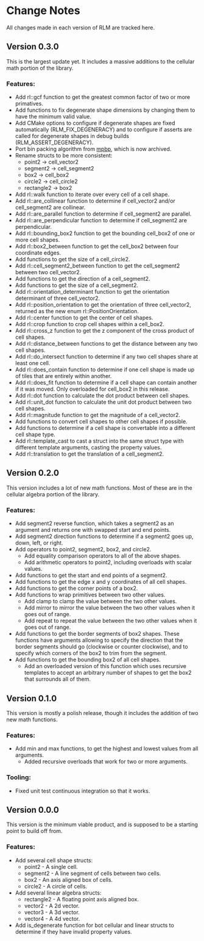 <!--
SPDX-FileCopyrightText: 2023 Daniel Aimé Valcour <fosssweeper@gmail.com>

SPDX-License-Identifier: MIT
-->

<!--
    Copyright (c) 2023 Daniel Aimé Valcour

    Permission is hereby granted, free of charge, to any person obtaining a copy of
    this software and associated documentation files (the "Software"), to deal in
    the Software without restriction, including without limitation the rights to
    use, copy, modify, merge, publish, distribute, sublicense, and/or sell copies of
    the Software, and to permit persons to whom the Software is furnished to do so,
    subject to the following conditions:
    The above copyright notice and this permission notice shall be included in all
    copies or substantial portions of the Software.
    THE SOFTWARE IS PROVIDED "AS IS", WITHOUT WARRANTY OF ANY KIND, EXPRESS OR
    IMPLIED, INCLUDING BUT NOT LIMITED TO THE WARRANTIES OF MERCHANTABILITY, FITNESS
    FOR A PARTICULAR PURPOSE AND NONINFRINGEMENT. IN NO EVENT SHALL THE AUTHORS OR
    COPYRIGHT HOLDERS BE LIABLE FOR ANY CLAIM, DAMAGES OR OTHER LIABILITY, WHETHER
    IN AN ACTION OF CONTRACT, TORT OR OTHERWISE, ARISING FROM, OUT OF OR IN
    CONNECTION WITH THE SOFTWARE OR THE USE OR OTHER DEALINGS IN THE SOFTWARE.
-->

# Change Notes

All changes made in each version of RLM are tracked here.

## Version 0.3.0

This is the largest update yet. It includes a massive additions to the cellular math portion of the library.

### Features:
 - Add rl::gcf function to get the greatest common factor of two or more primatives.
 - Add functions to fix degenerate shape dimensions by changing them to have the minimum valid value.
 - Add CMake options to configure if degenerate shapes are fixed automatically (RLM_FIX_DEGENERACY) and to configure if asserts are called for degenerate shapes in debug builds (RLM_ASSERT_DEGENERACY).
 - Port bin packing algorithm from [mpbp](https://github.com/Journeyman-dev/mpbp), which is now archived.
 - Rename structs to be more consistent:
    - point2 -> cell_vector2
    - segment2 -> cell_segment2
    - box2 -> cell_box2
    - circle2 -> cell_circle2
    - rectangle2 -> box2
 - Add rl::walk function to iterate over every cell of a cell shape.
 - Add rl::are_collinear function to determine if cell_vector2 and/or cell_segment2 are collinear.
 - Add rl::are_parallel function to determine if cell_segment2 are parallel.
 - Add rl::are_perpendicular function to determine if cell_segment2 are perpendicular.
 - Add rl::bounding_box2 function to get the bounding cell_box2 of one or more cell shapes.
 - Add rl::box2_between function to get the cell_box2 between four coordinate edges.
 - Add functions to get the size of a cell_circle2.
 - Add rl::cell_segment2_between function to get the cell_segment2 between two cell_vector2.
 - Add functions to get the direction of a cell_segment2.
 - Add functions to get the size of a cell_segment2.
 - Add rl::orientation_determinant function to get the orientation determinant of three cell_vector2.
 - Add rl::position_orientation to get the orientation of three cell_vector2, returned as the new enum rl::PositionOrientation.
 - Add rl::center function to get the center of cell shapes.
 - Add rl::crop function to crop cell shapes within a cell_box2.
 - Add rl::cross_z function to get the z component of the cross product of cell shapes.
 - Add rl::distance_between functions to get the distance between any two cell shapes.
 - Add rl::do_intersect function to determine if any two cell shapes share at least one cell.
 - Add rl::does_contain function to determine if one cell shape is made up of tiles that are entirely within another.
 - Add rl::does_fit function to determine if a cell shape can contain another if it was moved. Only overloaded for cell_box2 in this release.
 - Add rl::dot function to calculate the dot product between cell shapes.
 - Add rl::unit_dot function to calculate the unit dot product between two cell shapes.
 - Add rl::magnitude function to get the magnitude of a cell_vector2.
 - Add functions to convert cell shapes to other cell shapes if possible.
 - Add functions to determine if a cell shape is convertable into a different cell shape type.
 - Add rl::template_cast to cast a struct into the same struct type with different template arguments, casting the property values.
 - Add rl::translation to get the translation of a cell_segment2.

## Version 0.2.0

This version includes a lot of new math functions. Most of these are in the cellular algebra portion of the library.

### Features:
 - Add segment2 reverse function, which takes a segment2 as an argument and returns one with swapped start and end points.
 - Add segment2 direction functions to determine if a segment2 goes up, down, left, or right.
 - Add operators to point2, segment2, box2, and circle2.
    - Add equality comparison operators to all of the above shapes.
    - Add arithmetic operators to point2, including overloads with scalar values.
 - Add functions to get the start and end points of a segment2.
 - Add functions to get the edge x and y coordinates of all cell shapes.
 - Add functions to get the corner points of a box2.
 - Add functions to wrap primitives between two other values.
    - Add clamp to clamp the value between the two other values.
    - Add mirror to mirror the value between the two other values when it goes out of range.
    - Add repeat to repeat the value between the two other values when it goes out of range.
- Add functions to get the border segments of box2 shapes. These functions have arguments allowing to specify the direction that the border segments should go (clockwise or counter clockwise), and to specify which corners of the box2 to trim from the segment.
- Add functions to get the bounding box2 of all cell shapes.
    - Add an overloaded version of this function which uses recursive templates to accept an arbitrary number of shapes to get the box2 that surrounds all of them.

## Version 0.1.0

This version is mostly a polish release, though it includes the addition of two new math functions.

### Features:
 - Add min and max functions, to get the highest and lowest values from all arguments.
    - Added recursive overloads that work for two or more arguments.

### Tooling:
- Fixed unit test continuous integration so that it works.

## Version 0.0.0

This version is the minimum viable product, and is supposed to be a starting point to build off from.

### Features:
- Add several cell shape structs:
    - point2 - A single cell.
    - segment2 - A line segment of cells between two cells.
    - box2 - An axis aligned box of cells.
    - circle2 - A circle of cells.
- Add several linear algebra structs:
    - rectangle2 - A floating point axis aligned box.
    - vector2 - A 2d vector.
    - vector3 - A 3d vector.
    - vector4 - A 4d vector.
- Add is_degenerate function for bot cellular and linear structs to determine if they have invalid property values.
